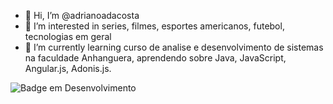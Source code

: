 - 👋 Hi, I’m @adrianoadacosta
- 👀 I’m interested in series, filmes, esportes americanos, futebol, tecnologias em geral
- 🌱 I’m currently learning curso de analise e desenvolvimento de sistemas na faculdade Anhanguera, aprendendo sobre Java, JavaScript,  Angular.js, Adonis.js.


![Badge em Desenvolvimento](http://img.shields.io/static/v1?label=STATUS&message=EM%20DESENVOLVIMENTO&color=GREEN&style=for-the-badge)

<!---
adrianoadacosta/adrianoadacosta is a ✨ special ✨ repository because its `README.md` (this file) appears on your GitHub profile.
You can click the Preview link to take a look at your changes.
--->
